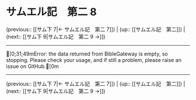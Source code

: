 # サムエル記　第二 8

(previous:: [[サム下 7|← サムエル記　第二 7]]) | (up:: [[サムエル記　第二]]) | (next:: [[サム下 9|サムエル記　第二 9 →]])

***
[0;31;49mError: the data returned from BibleGateway is empty, so stopping. Please check your usage, and if still a problem, please raise an issue on GitHub.[0m

***

(previous:: [[サム下 7|← サムエル記　第二 7]]) | (up:: [[サムエル記　第二]]) | (next:: [[サム下 9|サムエル記　第二 9 →]])
